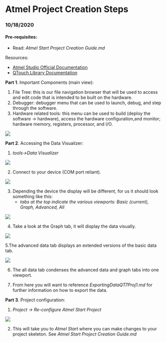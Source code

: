<h1>Atmel Project Creation Steps </h1>

<h3>10/18/2020</h3>

<h4>Pre-requisites:</h4>

- Read: _Atmel Start Project Creation Guide.md_

Resources:

- [Atmel Studio Official Documentation](https://onlinedocs.microchip.com/pr/GUID-ECD8A826-B1DA-44FC-BE0B-5A53418A47BD-en-US-4.1.1/index.html?GUID-00257F02-E33C-40C3-B324-83DBCC05EC30)
- [QTouch Library Documentation](https://microchipdeveloper.com/touch:generate-qtouch-configurator-touch-project)

**Part 1**. Important Components (main view):

1. File Tree: this is our file navigation browser that will be used to access and edit code that is intended to be built on the hardware.
2. Debugger: debugger menu that can be used to launch, debug, and step through the software.
3. Hardware related tools: this menu can be used to build (deploy the software -> hardware), access the hardware configuration,and monitor; hardware memory, registers, processor, and I/O.

![](https://i.imgur.com/6UeLRco.jpg)

**Part 2**. Accessing the Data Visualizer:

1. *tools->Data Visualizer*

![](https://i.imgur.com/2NLMbv0.jpg)

2. Connect to your device (COM port reliant).

![](https://i.imgur.com/p3Bknur.jpg)

3. Depending the device the display will be different, for us it should look something like this:
    - *tabs at the top indicate the various viewports: Basic (current), Graph, Advanced, All*

![](https://i.imgur.com/zWvBMCU.jpg)

4. Take a look at the Graph tab, it will display the data visually.

![](https://i.imgur.com/RgJinDI.jpg)

5.The advanced data tab displays an extended versions of the basic data tab.

![](https://i.imgur.com/oyYFs1Q.jpg)

6. The all data tab condenses the advanced data and graph tabs into one viewport.

7. From here you will want to reference *ExportingDataQT7Proj1.md* for further information on how to export the data.

**Part 3**. Project configuration:

1. *Project -> Re-configure Atmel Start Project*

![](https://i.imgur.com/H7a86GU.jpg)

2. This will take you to *Atmel Start* where you can make changes to your project skeleton. See *Atmel Start Project Creation Guide.md*
